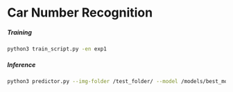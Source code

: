 # Car Number Recognition

##### Training

```bash
python3 train_script.py -en exp1
```

##### Inference

```bash
python3 predictor.py --img-folder /test_folder/ --model /models/best_model.pth
```


